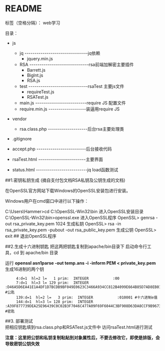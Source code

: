 # README

标签（空格分隔）： web学习



目录：

- js
	- jq --------------------------------jq依赖
		- jquery.min.js
	- RSA ------------------------------rsa前端加解密主要插件
		- Barrett.js
		- Biglnt.js
		- RSA.js
	- test ------------------------------rsaTest 主要js文件
		- requireTest.js
		- RSATest.js
	- main.js --------------------------require JS 配置文件
	- require.min.js -------------------装逼用require JS

- vendor
	- rsa.class.php --------------------后台rsa主要处理类

- .gitignore
- accept.php -------------------------后台接收代码
- rsaTest.html ------------------------主要界面
- status.html --------------------------jq load函数测试



##1.密钥私钥生成 
   (摘自支付包文档RSA私钥及公钥生成的文档)

   在OpenSSL官方网站下载Windows的OpenSSL安装包进行安装。

   Windows用户在cmd窗口中进行以下操作：

   C:\Users\Hammer>cd C:\OpenSSL-Win32\bin 进入OpenSSL安装目录
   C:\OpenSSL-Win32\bin>openssl.exe 进入OpenSSL程序
   OpenSSL> genrsa -out rsa_private_key.pem 1024 生成私钥
   OpenSSL> rsa -in rsa_private_key.pem -pubout -out rsa_public_key.pem 生成公钥
   OpenSSL> exit ## 退出OpenSSL程序

##2.生成十六进制钥匙
把这两把钥匙复制到apache/bin目录下
启动命令行工具，cd 到 apache/bin 目录

运行 
**openssl asn1parse -out temp.ans -i -inform PEM < private_key.pem** 
生成16进制的两个钥

```
     4:d=1  hl=2 l=   1 prim:  INTEGER           :00
     7:d=1  hl=3 l= 129 prim:  INTEGER           :D46A5D6EA41E1A4DF1D7BCDB9BF049E0623C3466A934CC812B4099E664B85D7AD8EB01071EC3992F6569E35E833FDA06C0E56F1637169CE022AB1AF7B7CC96042E789E95959097A5AE90AA87D2AA2D84335BAE8EADD4C7372C6B16E727BE297B2B0BE5548502DAF59B7CBD35025431E024EA31FDEF833F7A441E6BB4F540AEC7 #公匙
     139:d=1  hl=2 l=   3 prim:  INTEGER           :010001 #十六进制e值
     144:d=1  hl=3 l= 128 prim:  INTEGER           :A39F877739DEA25E96439C0C02B3F7046C477A09F69F6044C3BF908D63DA8CCF9B9673053C1269C693B51C5AEA795E0643C2B86E8162DED6DC7DB7594870C4C0ED460EC64057B317A2EB64B7107B9CFD738BB2A76AEE80D1840ADB1ED1FB4F984CD3A2412EF0E2B95B5CE84D54EEF4AA0D0E6C49E41E0387887EC4247DC22191 #密匙
```


##3. 部署测试  
把相应钥匙填到rsa.class.php和RSATest.js文件中
访问rsaTest.html进行测试


**注意：这里把公钥和私钥复制粘贴到对象属性后，不要去修改它，即使是排版，会导致密钥公钥失效**


